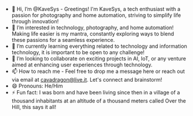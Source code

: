 - 👋 Hi, I’m @KaveSys - Greetings! I'm KaveSys, a tech enthusiast with a passion for photography and home automation, striving to simplify life through innovation!
- 👀 I’m interested in technology, photography, and home automation! Making life easier is my mantra, constantly exploring ways to blend these passions for a seamless experience.
- 🌱 I’m currently learning everything related to technology and information technology, it is important to be open to any challenge!
- 💞️ I’m looking to collaborate on exciting projects in AI, IoT, or any venture aimed at enhancing user experiences through technology.
- 📫 How to reach me - Feel free to drop me a message here or reach out via email at cavadragon@live.it. Let's connect and brainstorm!
- 😄 Pronouns: He/Him
- ⚡ Fun fact: I was born and have been living since then in a village of a thousand inhabitants at an altitude of a thousand meters called Over the Hill, this says it all!

<!---
KaveSys/KaveSys is a ✨ special ✨ repository because its `README.md` (this file) appears on your GitHub profile.
You can click the Preview link to take a look at your changes.
--->
